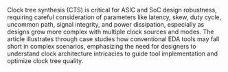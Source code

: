 Clock tree synthesis (CTS) is critical for ASIC and SoC design robustness, requiring careful consideration of parameters like latency, skew, duty cycle, uncommon path, signal integrity, and power dissipation, especially as designs grow more complex with multiple clock sources and modes. The article illustrates through case studies how conventional EDA tools may fall short in complex scenarios, emphasizing the need for designers to understand clock architecture intricacies to guide tool implementation and optimize clock tree quality.

